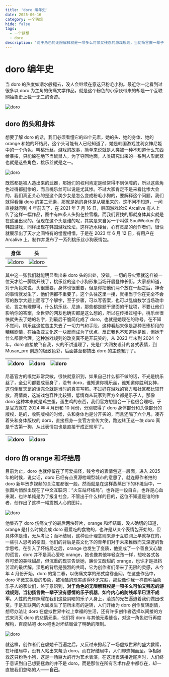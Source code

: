 ```yaml
---
title: 'doro 编年史'
date: 2025-06-16
category: 一个猜想
hide: false
tags:
  - 一个猜想
  - doro
description: '对于角色的无限解释权是一项多么可怕又残忍的游戏规则，当初扬言做一辈子没有感情的乐子机器，如今内心的防线却早已溃不成军。就这样，创作者们在虐她千百遍之后，又反过来掀起了一场虚拟世界的盛大救赎......行为艺术的背后，是英雄主义'
---
```


# doro 编年史

当 doro 的热度如潮水般褪去，没人会继续在意这只粉毛小狗。最近你一定看到过很多以 doro 为主角的伤痛文学作品，就是这个粉色的小家伙带来的却是一个互联网抽象史上独一无二的奇迹。

![doro](/doro-chronicles/doro.jpeg)

## doro 的头和身体

想要了解 doro 的话，我们必须看懂它的四个元素，她的头、她的身体、她的 orange 和她的坏结局。这个头可能有人已经知道了，她是韩国游戏胜利女神尼姬中的一个角色，叫桃乐丝，游戏的故事，简单来说就是人类被一种不知道什么东西给暴揍，只能躲在地下当鼠鼠人，为了夺回地面，人类研究出来的一系列人形武器也就是这些角色，桃乐丝就是之一。

![doro](/doro-chronicles/桃乐丝.jpg)

既然都是被人造出来的武器，那她们的权利肯定是经常得不到保障的，所以这些角色过得都挺惨的，而且桃乐丝可以说是尤其惨。不过大家肯定不是来看比惨大会的，我们真正关心的是这个美少女是怎么变成粉毛小狗的，要解释这个问题，我们就得看懂 doro 的第二元素，那就是她的身体是从哪里来的。这不问不知道，一问直接就问到 4 年前去了，在 2021 年 7 月 16 日，韩国游戏论坛 Arcalive 有人上传了这样一幅作品，图中有四条人头狗在拉雪橇，而我们要找的那就身体其实就是在这里出现的。但现在这个头是谁的呢，其实是来自另一个叫做 SoulWorker 的韩国游戏，同样出现在韩国游戏论坛，这样近水楼台，心有灵犀的创作者们，很快就展示出了天才之间特有的惺惺相惜，于是在 2023 年 6 月 12 日，有用户在 Arcalive 上，制作并发布了一系列桃乐丝小狗表情包。

|                身体                |                 头                  |
| :--------------------------------: | :---------------------------------: |
| ![doro](/doro-chronicles/身体.png) | ![doro](/doro-chronicles/doro4.png) |

其中这一张我们就能明显看出来 doro 头的出处，没错，一切的导火索就这样被一位天才给一脚踹开线了，桃乐丝的这个小狗形象当场开启登神长街。大家都知道，对于角色来说，头很重要，身体也很重要，但是你把他们两个放在一起之后，神奇的事情就发生了，他们俩都不重要了。这个头往这里一接，就相当于你在完全不会写的数学大题上面写了个解字，至于步骤，可以写答案，也可以乱编数学当场改申论，言之有理即可，什么桃乐丝、尼迪，那些都是题干里面的干扰项，不要让他们影响你的答案，全世界的网友也确实都是这么想的，所以在传播过程中，桃乐丝很快就失去了她的名字，到最后干脆简化成了 doro，也就是她现在的称号。在不知不觉间，桃乐丝这位苦主失去了一切力气和手段，这种看起来像是那种恶堕桥段的糟糕剧情，在抽象亚文化这一块反而成为了优点，反正我也不知道她是谁，但她干什么都很合理。这种游戏规则的改变真不是开玩笑的，从 2023 年末到 2024 全年，doro 直接放飞自我，火的不讲道理了，先是广大网友设计的各式表情，到 Musan_pro 创造的极致色彩，后面甚至都搞出 doro 的主题餐厅了。

| ![doro](/doro-chronicles/doro表情包.webp) | ![doro](/doro-chronicles/极致色彩.png) | ![doro](/doro-chronicles/doro餐厅.png) |
| ----------------------------------------- | -------------------------------------- | -------------------------------------- |


尼基官方的嗅觉非常灵敏，很快就意识到，如果自己什么都不做的话，不光是桃乐丝了，全公司都要成替身了，没有 doro，谁知道你桃乐丝，谁知道你胜利女神，这句倒反天罡的话完全就是当时的真实写照。不过好在游戏的官方和社区都比较开放，高情商，这游戏包容性比较强，低情商从玩家到官方全都是乐子人，那像 doro 这种本来就是鸡生蛋，蛋生鸡的东西，我们官方想缝合一下也很合理吧。于是官方就在 2024 年 4 月份和 10 月份，分别取得了 doro 身体部分和头像部分的版权，是的，收购版权的时候，头和身体也是分开买的，而且还隔了六个月。凑齐着头和身体版权的 doro，直接摇身一变官方宣传大使，路边转正这一块 doro 真是千古第一狗，从此表情包也是直接干成正规军了。

| ![doro](/doro-chronicles/doro金.png) | ![doro](/doro-chronicles/doro表情包.png) |
| ------------------------------------ | ---------------------------------------- |

## doro 的 orange 和坏结局

目前为止，doro 也就停留在了可爱搞怪，贱兮兮的表情包这一层面，进入 2025 年的时候，说实话，doro 已经有点资源枯竭型城市的意思了，就连原作者拍的 doro 新年贺岁视频的关注度都很一般，然而就是在这样蒸蒸日下的环境当中，一张图片悄然出现在了中文互联网：“火车站坏结局”。也许是一段自白，也许是心血来潮，也许单纯是为了报复社会，不管出于什么样的目的，这位不知道是谁的作者，创作出了这样一幅震撼人心的图片。

![doro](/doro-chronicles/坏结局.png)

他集齐了 doro 伤痛文学的最后两块碎片，orange 和坏结局，没人确切的知道，orange 是什么时候变成 doro 最爱吃的食物的，也许是从某个表情包开始的，但具体体是谁，无从考证；而坏结局，这种设计理念则来源于互联网上早就存在的，一些引人思考的梗图，他们的背后是丧文化下的青年们对于未来稚嫩而又深邃的哲学思考。在引入了坏结局之后，orange 也发生了变质，他变成了一个善良又心酸的谎言，doro 并不是真心爱吃 orange，她也像其他年轻女孩一样，想吃各式各样可爱的美味甜品，但沉重的现实告诉她，廉价又酸甜的 orange，也许才是抵挡苦涩的最优解。深思的背后是强烈的共鸣，它为创作者们带来了无限的灵感，从今年 4 月份开始，doro 的第二春，以伤痛文学的形式席卷全网，在这些作品中，doro 卑微又执着的形象，被冷酷的现实虐得体无完肤，那些像你我一样自称抽象乐子人的家伙们，终于意识到，**对于角色的无限解释权是一项多么可怕又残忍的游戏规则**，**当初扬言做一辈子没有感情的乐子机器**，**如今内心的防线却早已溃不成军**。人性的光辉照耀在我们这些阴暗的乐子人身上，滚烫的光芒逼迫着我们做出改变。于是互联网的大局发生了前所未有的逆转，人们开始为 doro 创作反转剧情，想尽办法让 doro 在虚拟世界中过上幸福的生活，还有许多创作者选择以间接的方式来消灭 doro 的悲情元素，他们将 doro 与其他元素缝合，对这一角色进行再度解构，百度贴吧 doro吧也对坏结局做了明确的限制。

![doro](/doro-chronicles/doro吧.png)

就这样，创作者们在虐她千百遍之后，又反过来掀起了一场虚拟世界的盛大救赎，在坏结局中，没有人站出来帮助 doro，而在好结局中，人们却蜂拥而至，争相拯救这只粉毛小狗，这是一场巨大的行为艺术表演，在这场表演接近尾声时，人们终于意识到自己想要拯救的并不是 doro，而是那位在所有艺术作品中都存在，却一直被我们忽略的人——**自己**。
